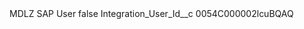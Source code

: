 <?xml version="1.0" encoding="UTF-8"?>
<CustomMetadata xmlns="http://soap.sforce.com/2006/04/metadata" xmlns:xsi="http://www.w3.org/2001/XMLSchema-instance" xmlns:xsd="http://www.w3.org/2001/XMLSchema">
    <label>MDLZ SAP User</label>
    <protected>false</protected>
    <values>
        <field>Integration_User_Id__c</field>
        <value xsi:type="xsd:string">0054C000002lcuBQAQ</value>
    </values>
</CustomMetadata>
